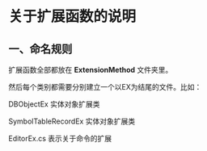 # 关于扩展函数的说明

## 一、命名规则

扩展函数全部都放在 **ExtensionMethod** 文件夹里。

然后每个类别都需要分别建立一个以EX为结尾的文件。比如：

DBObjectEx                  实体对象扩展类

SymbolTableRecordEx         实体对象扩展类

EditorEx.cs                 表示关于命令的扩展

